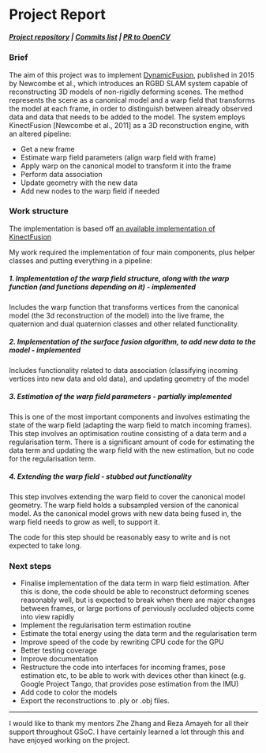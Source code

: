 # Project Report

##### [Project repository](https://github.com/mihaibujanca/dynamicfusion) | [Commits list](https://github.com/search?utf8=%E2%9C%93&q=repo%3Amihaibujanca%2Fdynamicfusion+committer%3Amihaibujanca+author-date%3A%3A%3C2017-08-30&type=Commits) | [PR to OpenCV]()

### Brief
The aim of this project was to implement [DynamicFusion](http://grail.cs.washington.edu/projects/dynamicfusion/papers/DynamicFusion.pdf), published in 2015 by Newcombe et al., which introduces an RGBD SLAM system capable of reconstructing 3D models of non-rigidly deforming scenes.
The method represents the scene as a canonical model and a warp field that transforms the model at each frame, in order
to distinguish between already observed data and data that needs to be added to the model. 
The system employs KinectFusion [Newcombe et al., 2011] as a 3D reconstruction engine, with an altered pipeline:

* Get a new frame 
* Estimate warp field parameters (align warp field with frame) 
* Apply warp on the canonical model to transform it into the frame 
* Perform data association 
* Update geometry with the new data
* Add new nodes to the warp field if needed 

### Work structure
The implementation is based off [an available implementation of KinectFusion](https://github.com/Nerei/kinfu_remake)

My work required the implementation of four main components, plus helper classes and putting everything in a pipeline:
##### 1. Implementation of the warp field structure, along with the warp function (and functions depending on it) - implemented

Includes the warp function that transforms vertices from the canonical model (the 3d reconstruction of the model) into the live frame,
the quaternion and dual quaternion classes and other related functionality.
##### 2. Implementation of the surface fusion algorithm, to add new data to the model - implemented

Includes functionality related to data association (classifying incoming vertices into new data and old data), and updating geometry of the model
 
##### 3. Estimation of the warp field parameters - partially implemented

This is one of the most important components and involves estimating the state of the warp field (adapting the warp field to match incoming frames).
This step involves an optimisation routine consisting of a data term and a regularisation term.
There is a significant amount of code for estimating the data term and updating the 
warp field with the new estimation, but no code for the regularisation term.

##### 4. Extending the warp field - stubbed out functionality
This step involves extending the warp field to cover the canonical model geometry. The warp field holds a 
subsampled version of the canonical model. As the canonical model grows with new data being fused in, the warp
field needs to grow as well, to support it.

The code for this step should be reasonably easy to write and is not expected to take long.

### Next steps

* Finalise implementation of the data term in warp field estimation. After this is done, 
the code should be able to reconstruct deforming scenes reasonably well, but is expected to break
when there are major changes between frames, or large portions of perviously occluded objects come into view rapidly
* Implement the regularisation term estimation routine
* Estimate the total energy using the data term and the regularisation term
* Improve speed of the code by rewriting CPU code for the GPU
* Better testing coverage
* Improve documentation
* Restructure the code into interfaces for incoming frames, pose estimation etc, to be able to work with 
devices other than kinect (e.g. Google Project Tango, that provides pose estimation from the IMU)
* Add code to color the models
* Export the reconstructions to .ply or .obj files.


---
I would like to thank my mentors Zhe Zhang and Reza Amayeh for all their support throughout GSoC. I have 
certainly learned a lot through this and have enjoyed working on the project.